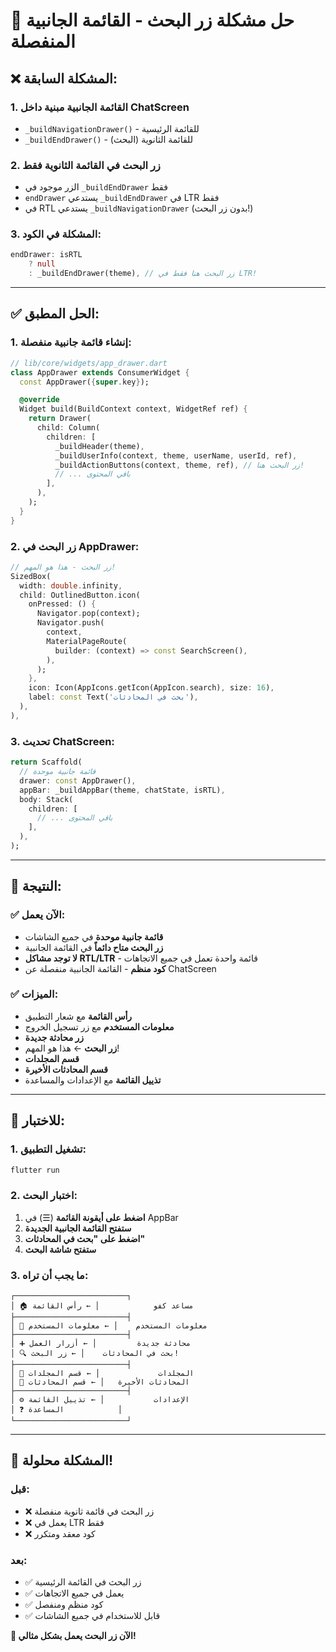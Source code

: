 # 🎯 حل مشكلة زر البحث - القائمة الجانبية المنفصلة

## ❌ **المشكلة السابقة:**

### 1. **القائمة الجانبية مبنية داخل ChatScreen** 
- `_buildNavigationDrawer()` - للقائمة الرئيسية
- `_buildEndDrawer()` - للقائمة الثانوية (البحث)

### 2. **زر البحث في القائمة الثانوية فقط**
- الزر موجود في `_buildEndDrawer` فقط
- `endDrawer` يستدعي `_buildEndDrawer` في LTR فقط
- في RTL يستدعي `_buildNavigationDrawer` (بدون زر البحث!)

### 3. **المشكلة في الكود:**
```dart
endDrawer: isRTL
    ? null
    : _buildEndDrawer(theme), // زر البحث هنا فقط في LTR!
```

---

## ✅ **الحل المطبق:**

### **1. إنشاء قائمة جانبية منفصلة:**
```dart
// lib/core/widgets/app_drawer.dart
class AppDrawer extends ConsumerWidget {
  const AppDrawer({super.key});

  @override
  Widget build(BuildContext context, WidgetRef ref) {
    return Drawer(
      child: Column(
        children: [
          _buildHeader(theme),
          _buildUserInfo(context, theme, userName, userId, ref),
          _buildActionButtons(context, theme, ref), // زر البحث هنا!
          // ... باقي المحتوى
        ],
      ),
    );
  }
}
```

### **2. زر البحث في AppDrawer:**
```dart
// زر البحث - هذا هو المهم!
SizedBox(
  width: double.infinity,
  child: OutlinedButton.icon(
    onPressed: () {
      Navigator.pop(context);
      Navigator.push(
        context,
        MaterialPageRoute(
          builder: (context) => const SearchScreen(),
        ),
      );
    },
    icon: Icon(AppIcons.getIcon(AppIcon.search), size: 16),
    label: const Text('بحث في المحادثات'),
  ),
),
```

### **3. تحديث ChatScreen:**
```dart
return Scaffold(
  // قائمة جانبية موحدة
  drawer: const AppDrawer(),
  appBar: _buildAppBar(theme, chatState, isRTL),
  body: Stack(
    children: [
      // ... باقي المحتوى
    ],
  ),
);
```

---

## 🎯 **النتيجة:**

### ✅ **الآن يعمل:**
- **قائمة جانبية موحدة** في جميع الشاشات
- **زر البحث متاح دائماً** في القائمة الجانبية
- **لا توجد مشاكل RTL/LTR** - قائمة واحدة تعمل في جميع الاتجاهات
- **كود منظم** - القائمة الجانبية منفصلة عن ChatScreen

### ✅ **الميزات:**
- **رأس القائمة** مع شعار التطبيق
- **معلومات المستخدم** مع زر تسجيل الخروج
- **زر محادثة جديدة**
- **زر البحث** ← هذا هو المهم!
- **قسم المجلدات**
- **قسم المحادثات الأخيرة**
- **تذييل القائمة** مع الإعدادات والمساعدة

---

## 🧪 **للاختبار:**

### **1. تشغيل التطبيق:**
```bash
flutter run
```

### **2. اختبار البحث:**
1. **اضغط على أيقونة القائمة** (☰) في AppBar
2. **ستفتح القائمة الجانبية الجديدة**
3. **اضغط على "بحث في المحادثات"**
4. **ستفتح شاشة البحث**

### **3. ما يجب أن تراه:**
```
┌─────────────────────────┐
│ 🏠 مساعد كفو            │ ← رأس القائمة
├─────────────────────────┤
│ 👤 معلومات المستخدم    │ ← معلومات المستخدم
├─────────────────────────┤
│ ➕ محادثة جديدة         │ ← أزرار العمل
│ 🔍 بحث في المحادثات    │ ← زر البحث!
├─────────────────────────┤
│ 📁 المجلدات             │ ← قسم المجلدات
│ 💬 المحادثات الأخيرة   │ ← قسم المحادثات
├─────────────────────────┤
│ ⚙️ الإعدادات           │ ← تذييل القائمة
│ ❓ المساعدة            │
└─────────────────────────┘
```

---

## 🎉 **المشكلة محلولة!**

### **قبل:**
- ❌ زر البحث في قائمة ثانوية منفصلة
- ❌ يعمل في LTR فقط
- ❌ كود معقد ومتكرر

### **بعد:**
- ✅ زر البحث في القائمة الرئيسية
- ✅ يعمل في جميع الاتجاهات
- ✅ كود منظم ومنفصل
- ✅ قابل للاستخدام في جميع الشاشات

**🎊 الآن زر البحث يعمل بشكل مثالي!**
